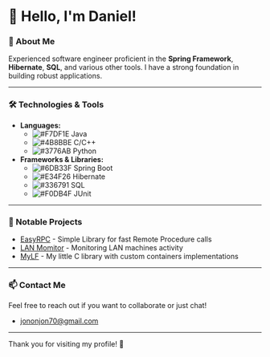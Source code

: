 # 👋 Hello, I'm Daniel!

### 🌟 About Me
Experienced software engineer proficient in the **Spring Framework**, **Hibernate**, **SQL**, and various other tools. I have a strong foundation in building robust applications.

---

### 🛠️ Technologies & Tools
- **Languages:** 
  - ![#F7DF1E](https://via.placeholder.com/15/F7DF1E/000000?text=+) Java
  - ![#4B8BBE](https://via.placeholder.com/15/4B8BBE/000000?text=+) C/C++
  - ![#3776AB](https://via.placeholder.com/15/3776AB/000000?text=+) Python
- **Frameworks & Libraries:**
  - ![#6DB33F](https://via.placeholder.com/15/6DB33F/000000?text=+) Spring Boot
  - ![#E34F26](https://via.placeholder.com/15/E34F26/000000?text=+) Hibernate
  - ![#336791](https://via.placeholder.com/15/336791/000000?text=+) SQL
  - ![#F0DB4F](https://via.placeholder.com/15/F0DB4F/000000?text=+) JUnit

---

### 🌟 Notable Projects
- [EasyRPC](https://github.com/DanielProl1xy/EasyRPC) - Simple Library for fast Remote Procedure calls
- [LAN Momitor](https://github.com/DanielProl1xy/LANMonitor) - Monitoring LAN machines activity
- [MyLF](https://github.com/DanielProl1xy/MyLF) - My little C library with custom containers implementations

---

### 📫 Contact Me
Feel free to reach out if you want to collaborate or just chat!

- [jononjon70@gmail.com](jononjon70@gmail.com)

---

Thank you for visiting my profile! 🚀
